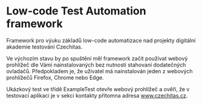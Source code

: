 # Low-code Test Automation framework

Framework pro výuku základů low-code automatizace nad projekty digitální akademie testování Czechitas.

Ve výchozím stavu by po spuštění měl framework začít používat webový prohlížeč dle Vámi nainstalovaných 
bez nutnosti stahovaní dodatečných ovladačů. Předpokladem je, že uživatel má nainstalován jeden z webových prohlížečů
Firefox, Chrome nebo Edge.

Ukázkový test ve třídě ExampleTest otevře webový prohlížeč a ověří, že v testovací aplikaci je v sekci kontakty 
přítomna adresa www.czechitas.cz.